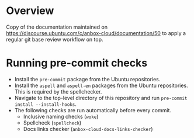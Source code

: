 # Overview

Copy of the documentation maintained on
https://discourse.ubuntu.com/c/anbox-cloud/documentation/50 to apply a regular git base
review workflow on top.

# Running pre-commit checks
* Install the `pre-commit` package from the Ubuntu repositories.
* Install the `aspell` and `aspell-en` packages from the Ubuntu repositories. This is required by
  the spellchecker.
* Navigate to the top-level directory of this repository and run `pre-commit install --install-hooks`.
* The following checks are run automatically before every commit.
  - Inclusive naming checks (`woke`)
  - Spellcheck (`spellcheck`)
  - Docs links checker (`anbox-cloud-docs-links-checker`)
